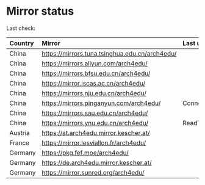 <script src="./time.js"></script>
# Mirror status
Last check: <script type="text/javascript">localize(1678310304.7703166);</script>

|Country|Mirror|Last update|
|:------|:-----|:----------|
|China|https://mirrors.tuna.tsinghua.edu.cn/arch4edu/|<script type="text/javascript">localize(1678257397);</script>|
|China|https://mirrors.aliyun.com/arch4edu/|<script type="text/javascript">localize(1678300594);</script>|
|China|https://mirrors.bfsu.edu.cn/arch4edu/|<script type="text/javascript">localize(1678257397);</script>|
|China|https://mirror.iscas.ac.cn/arch4edu/|<script type="text/javascript">localize(1678300594);</script>|
|China|https://mirrors.nju.edu.cn/arch4edu/|<script type="text/javascript">localize(1678257397);</script>|
|China|https://mirrors.pinganyun.com/arch4edu/|ConnectionError|
|China|https://mirrors.sau.edu.cn/arch4edu/|<script type="text/javascript">localize(1673850842);</script>|
|China|https://mirrors.ynu.edu.cn/arch4edu/|ReadTimeout|
|Austria|https://at.arch4edu.mirror.kescher.at/|<script type="text/javascript">localize(1678257397);</script>|
|France|https://mirror.lesviallon.fr/arch4edu/|<script type="text/javascript">localize(1678257397);</script>|
|Germany|https://pkg.fef.moe/arch4edu/|<script type="text/javascript">localize(1678257397);</script>|
|Germany|https://de.arch4edu.mirror.kescher.at/|<script type="text/javascript">localize(1678257397);</script>|
|Germany|https://mirror.sunred.org/arch4edu/|<script type="text/javascript">localize(1678257397);</script>|

<script src="./tablefilter/tablefilter.js"></script>
<script src="./table.js"></script>